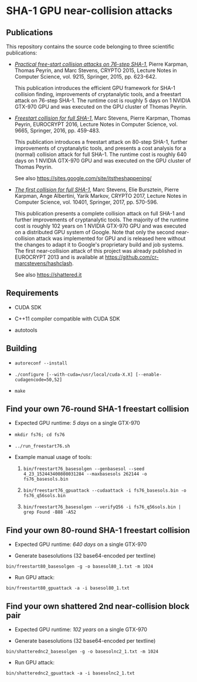 # SHA-1 GPU near-collision attacks

## Publications

This repository contains the source code belonging to three scientific publications:

- [*Practical free-start collision attacks on 76-step SHA-1*](https://eprint.iacr.org/2015/530), Pierre Karpman, Thomas Peyrin, and Marc Stevens, CRYPTO 2015, Lecture Notes in Computer Science, vol. 9215, Springer, 2015, pp. 623-642.

  This publication introduces the efficient GPU framework for SHA-1 collision finding, improvements of cryptanalytic tools, and a freestart attack on 76-step SHA-1. The runtime cost is roughly 5 days on 1 NVIDIA GTX-970 GPU and was executed on the GPU cluster of Thomas Peyrin.

- [*Freestart collision for full SHA-1*](https://eprint.iacr.org/2015/967), Marc Stevens, Pierre Karpman, Thomas Peyrin, EUROCRYPT 2016, Lecture Notes in Computer Science, vol. 9665, Springer, 2016, pp. 459-483.

  This publication introduces a freestart attack on 80-step SHA-1, further improvements of cryptanalytic tools, and presents a cost analysis for a (normal) collision attack for full SHA-1. The runtime cost is roughly 640 days on 1 NVIDIA GTX-970 GPU and was executed on the GPU cluster of Thomas Peyrin.
  
  See also https://sites.google.com/site/itstheshappening/

- [*The first collision for full SHA-1*](https://eprint.iacr.org/2017/190), Marc Stevens, Elie Bursztein, Pierre Karpman, Ange Albertini, Yarik Markov, CRYPTO 2017, Lecture Notes in Computer Science, vol. 10401, Springer, 2017, pp. 570-596.

  This publication presents a complete collision attack on full SHA-1 and further improvements of cryptanalytic tools. The majority of the runtime cost is roughly 102 years on 1 NVIDIA GTX-970 GPU and was executed on a distributed GPU system of Google. 
  Note that only the second near-collision attack was implemented for GPU and is released here without the changes to adapt it to Google's proprietary build and job systems. 
  The first near-collision attack of this project was already published in EUROCRYPT 2013 and is available at https://github.com/cr-marcstevens/hashclash.

  See also https://shattered.it

## Requirements

 - CUDA SDK

 - C++11 compiler compatible with CUDA SDK

 - autotools

## Building

 - `autoreconf --install`

 - `./configure [--with-cuda=/usr/local/cuda-X.X] [--enable-cudagencode=50,52]`

 - `make`

## Find your own 76-round SHA-1 freestart collision

 - Expected GPU runtime: *5 days* on a single GTX-970

 - `mkdir fs76; cd fs76`

 - `../run_freestart76.sh`

 - Example manual usage of tools:
 
   1. `bin/freestart76_basesolgen --genbasesol --seed 4_23_152443400808031284 --maxbasesols 262144 -o fs76_basesols.bin`
   
   2. `bin/freestart76_gpuattack --cudaattack -i fs76_basesols.bin -o fs76_q56sols.bin`
   
   3. `bin/freestart76_basesolgen --verifyQ56 -i fs76_q56sols.bin | grep Found -B88 -A52`

## Find your own 80-round SHA-1 freestart collision

 - Expected GPU runtime: *640 days* on a single GTX-970

 - Generate basesolutions (32 base64-encoded per textline)

 `bin/freestart80_basesolgen -g -o basesol80_1.txt -m 1024`

 - Run GPU attack:

 `bin/freestart80_gpuattack -a -i basesol80_1.txt`

## Find your own shattered 2nd near-collision block pair

 - Expected GPU runtime: *102 years* on a single GTX-970

 - Generate basesolutions (32 base64-encoded per textline)

 `bin/shatterednc2_basesolgen -g -o basesolnc2_1.txt -m 1024`

 - Run GPU attack:

 `bin/shatterednc2_gpuattack -a -i basesolnc2_1.txt`
